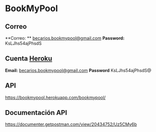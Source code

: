 # BookMyPool

## Correo
**Correo: ** becarios.bookmypool@gmail.com
**Password:** KsLJhs54ajPhsdS

## Cuenta [Heroku](https://www.heroku.com/)
**Email:** becarios.bookmypool@gmail.com
**Password** KsLJhs54ajPhsdS@ 

## API
https://bookmypool.herokuapp.com/bookmypool/

## Documentación API
https://documenter.getpostman.com/view/20434752/Uz5CMy6b
